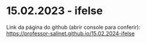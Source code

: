 # 15.02.2023 - ifelse
Link da página do github (abrir console para conferir):<br/>
https://professor-salinet.github.io/15.02.2024-ifelse
